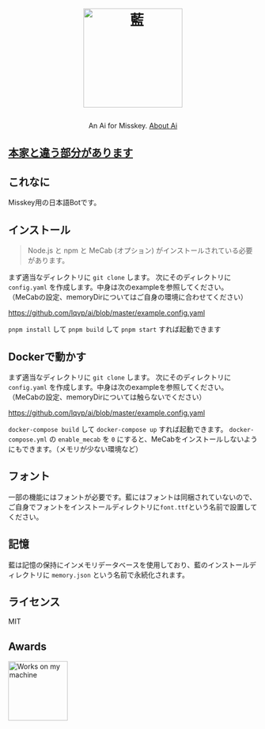 <h1><p align="center"><img src="./ai.svg" alt="藍" height="200"></p></h1>
<p align="center">An Ai for Misskey. <a href="./torisetu.md">About Ai</a></p>

## [本家と違う部分があります](./torisetu-fork.md)

## これなに
Misskey用の日本語Botです。

## インストール
> Node.js と npm と MeCab (オプション) がインストールされている必要があります。

まず適当なディレクトリに `git clone` します。
次にそのディレクトリに `config.yaml` を作成します。中身は次のexampleを参照してください。
（MeCabの設定、memoryDirについてはご自身の環境に合わせてください）

https://github.com/lqvp/ai/blob/master/example.config.yaml

`pnpm install` して `pnpm build` して `pnpm start` すれば起動できます

## Dockerで動かす
まず適当なディレクトリに `git clone` します。
次にそのディレクトリに `config.yaml` を作成します。中身は次のexampleを参照してください。
（MeCabの設定、memoryDirについては触らないでください）

https://github.com/lqvp/ai/blob/master/example.config.yaml

`docker-compose build` して `docker-compose up` すれば起動できます。
`docker-compose.yml` の `enable_mecab` を `0` にすると、MeCabをインストールしないようにもできます。（メモリが少ない環境など）

## フォント
一部の機能にはフォントが必要です。藍にはフォントは同梱されていないので、ご自身でフォントをインストールディレクトリに`font.ttf`という名前で設置してください。

## 記憶
藍は記憶の保持にインメモリデータベースを使用しており、藍のインストールディレクトリに `memory.json` という名前で永続化されます。

## ライセンス
MIT

## Awards
<img src="./WorksOnMyMachine.png" alt="Works on my machine" height="120">
